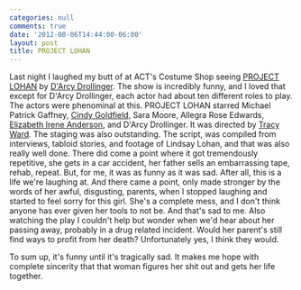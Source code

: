 ```yaml
---
categories: null
comments: true
date: '2012-08-06T14:44:00-06:00'
layout: post
title: PROJECT LOHAN
---
```


Last night I laughed my butt of at ACT's Costume Shop seeing [PROJECT LOHAN](http://www.projectlohan.com/) by [D'Arcy Drollinger](http://www.darcydrollinger.com/darcydrollinger-scalpel.html). The show is incredibly funny, and I loved that except for D'Arcy Drollinger, each actor had about ten different roles to play. The actors were phenominal at this. PROJECT LOHAN starred Michael Patrick Gaffney, [Cindy Goldfield](http://cindygoldfield.wikidot.com/), Sara Moore, Allegra Rose Edwards, [Elizabeth Irene Anderson](http://www.imdb.com/name/nm0027094/), and D'Arcy Drollinger. It was directed by [Tracy Ward](http://www.tracyward.org). The staging was also outstanding. The script, was compiled from interviews, tabloid stories, and footage of Lindsay Lohan, and that was also really well done. There did come a point where it got tremendously repetitive, she gets in a car accident, her father sells an embarrassing tape, rehab, repeat. But, for me, it was as funny as it was sad. After all, this is a life we're laughing at. And there came a point, only made stronger by the words of her awful, disgusting, parents, when I stopped laughing and started to feel sorry for this girl. She's a complete mess, and I don't think anyone has ever given her tools to not be. And that's sad to me. Also watching the play I couldn't help but wonder when we'd hear about her passing away, probably in a drug related incident. Would her parent's still find ways to profit from her death? Unfortunately yes, I think they would. 

To sum up, it's funny until it's tragically sad. It makes me hope with complete sincerity that that woman figures her shit out and gets her life together.